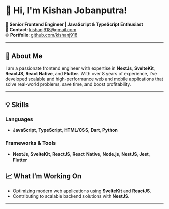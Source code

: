 # 👋 Hi, I'm Kishan Jobanputra!

🎯 **Senior Frontend Engineer | JavaScript & TypeScript Enthusiast**  
📧 **Contact**: [kishanj918@gmail.com](mailto:kishanj918@gmail.com)  
🌐 **Portfolio**: [github.com/kishanj918](https://github.com/kishanj918)  

---

## 🚀 About Me
I am a passionate frontend engineer with expertise in **NextJs**, **SvelteKit**, **ReactJS**, **React Native**, and **Flutter**. With over 8 years of experience, I’ve developed scalable and high-performance web and mobile applications that solve real-world problems, save time, and boost profitability.

---

## 💡 Skills

### Languages
- **JavaScript**, **TypeScript**, **HTML/CSS**, **Dart**, **Python**

### Frameworks & Tools
- **NextJs**, **SvelteKit**, **ReactJS**, **React Native**, **Node.js**, **NestJS**, **Jest**, **Flutter**

## 📈 What I’m Working On
- Optimizing modern web applications using **SvelteKit** and **ReactJS**.  
- Contributing to scalable backend solutions with **NestJS**.

---

